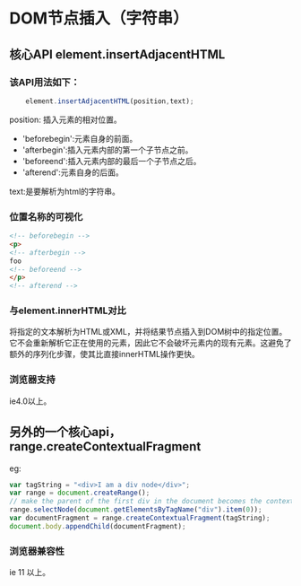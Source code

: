 # DOM节点插入（字符串）
## 核心API element.insertAdjacentHTML
### 该API用法如下：
```javascript
    element.insertAdjacentHTML(position,text);
```
position: 插入元素的相对位置。   

* 'beforebegin':元素自身的前面。
* 'afterbegin':插入元素内部的第一个子节点之前。
* 'beforeend':插入元素内部的最后一个子节点之后。
* 'afterend':元素自身的后面。

text:是要解析为html的字符串。

### 位置名称的可视化

```html
<!-- beforebegin -->
<p>
<!-- afterbegin -->
foo
<!-- beforeend -->
</p>
<!-- afterend -->
```

### 与element.innerHTML对比

将指定的文本解析为HTML或XML，并将结果节点插入到DOM树中的指定位置。它不会重新解析它正在使用的元素，因此它不会破坏元素内的现有元素。这避免了额外的序列化步骤，使其比直接innerHTML操作更快。

### 浏览器支持
ie4.0以上。


## 另外的一个核心api，range.createContextualFragment

eg:
```javascript
var tagString = "<div>I am a div node</div>";
var range = document.createRange();
// make the parent of the first div in the document becomes the context node
range.selectNode(document.getElementsByTagName("div").item(0));
var documentFragment = range.createContextualFragment(tagString);
document.body.appendChild(documentFragment);
```

### 浏览器兼容性
ie 11 以上。
